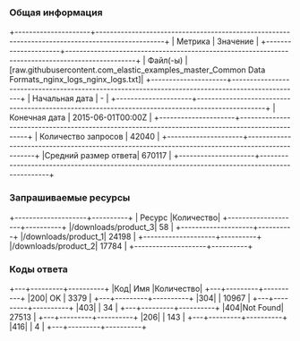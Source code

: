 ### Общая информация
+---------------------+-------------------------------------------------------------------------------------------------+
|       Метрика       |                                            Значение                                             |
+---------------------+-------------------------------------------------------------------------------------------------+
|      Файл(-ы)       |[raw.githubusercontent.com_elastic_examples_master_Common Data Formats_nginx_logs_nginx_logs.txt]|
+---------------------+-------------------------------------------------------------------------------------------------+
|   Начальная дата    |                                                -                                                |
+---------------------+-------------------------------------------------------------------------------------------------+
|    Конечная дата    |                                        2015-06-01T00:00Z                                        |
+---------------------+-------------------------------------------------------------------------------------------------+
| Количество запросов |                                              42040                                              |
+---------------------+-------------------------------------------------------------------------------------------------+
|Средний размер ответа|                                             670117                                              |
+---------------------+-------------------------------------------------------------------------------------------------+

### Запрашиваемые ресурсы
+--------------------+----------+
|       Ресурс       |Количество|
+--------------------+----------+
|/downloads/product_3|    58    |
+--------------------+----------+
|/downloads/product_1|  24198   |
+--------------------+----------+
|/downloads/product_2|  17784   |
+--------------------+----------+

### Коды ответа
+---+---------+----------+
|Код|   Имя   |Количество|
+---+---------+----------+
|200|   OK    |   3379   |
+---+---------+----------+
|304|         |  10967   |
+---+---------+----------+
|403|         |    34    |
+---+---------+----------+
|404|Not Found|  27513   |
+---+---------+----------+
|206|         |   143    |
+---+---------+----------+
|416|         |    4     |
+---+---------+----------+

